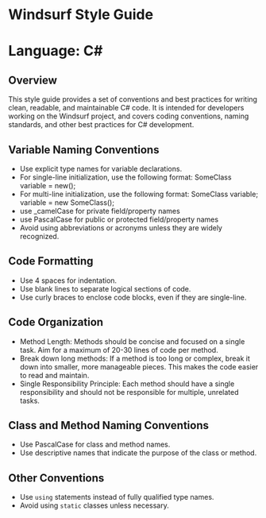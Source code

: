 # Windsurf Style Guide
# Language: C#

## Overview
This style guide provides a set of conventions and best practices for writing clean, readable, and maintainable C# code. It is intended for developers working on the Windsurf project, and covers coding conventions, naming standards, and other best practices for C# development.

## Variable Naming Conventions
* Use explicit type names for variable declarations.
* For single-line initialization, use the following format:
SomeClass variable = new();
* For multi-line initialization, use the following format:
SomeClass variable; variable = new SomeClass();
* use _camelCase for private field/property names
* use PascalCase for public or protected field/property names
* Avoid using abbreviations or acronyms unless they are widely recognized.

## Code Formatting
* Use 4 spaces for indentation.
* Use blank lines to separate logical sections of code.
* Use curly braces to enclose code blocks, even if they are single-line.

## Code Organization
* Method Length: Methods should be concise and focused on a single task. Aim for a maximum of 20-30 lines of code per method.
* Break down long methods: If a method is too long or complex, break it down into smaller, more manageable pieces. This makes the code easier to read and maintain.
* Single Responsibility Principle: Each method should have a single responsibility and should not be responsible for multiple, unrelated tasks.

## Class and Method Naming Conventions
* Use PascalCase for class and method names.
* Use descriptive names that indicate the purpose of the class or method.

## Other Conventions
* Use `using` statements instead of fully qualified type names.
* Avoid using `static` classes unless necessary.
